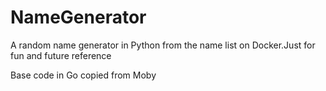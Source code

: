 # NameGenerator

A random name generator in Python from the name list on Docker.Just for fun and future reference 

Base code in Go copied from Moby 
